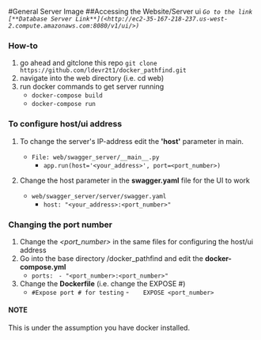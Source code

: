 #General Server Image
##Accessing the Website/Server ui
*`Go to the link [**Database Server Link**](<http://ec2-35-167-218-237.us-west-2.compute.amazonaws.com:8080/v1/ui/>)`*

### How-to
1. go ahead and gitclone this repo
`git clone https://github.com/ldevr2t1/docker_pathfind.git`
2. navigate into the web directory (i.e. cd web)
3. run docker commands to get server running
    * `docker-compose build`
    * `docker-compose run`

### To configure host/ui address
1. To change the server's IP-address edit the **'host'** parameter in main.
    * `File: web/swagger_server/__main__.py`
        - `app.run(host='<your_address>', port=<port_number>)`
    
2. Change the host parameter in the **swagger.yaml** file for the UI to work
    * `web/swagger_server/server/swagger.yaml`
        - `host: "<your_address>:<port_number>"`

### Changing the port number
1. Change the *<port_number>* in the same files for configuring the host/ui address
2. Go into the base directory /docker_pathfind and edit the **docker-compose.yml**
    * `ports: ` 
        `- "<port_number>:<port_number>"`
3. Change the **Dockerfile** (i.e. change the EXPOSE #)
    * `#Expose port # for testing`
    -`    EXPOSE <port_number>`


#### NOTE
This is under the assumption you have docker installed.
